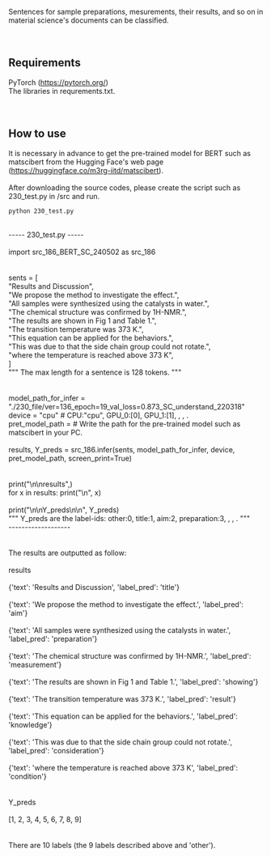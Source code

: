 Sentences for sample preparations, mesurements, their results, and so on in material science's documents can be classified.<br>
<br>
<br>
## Requirements
PyTorch (https://pytorch.org/)<br>
The libraries in requrements.txt.<br>
<br>
<br>
## How to use
It is necessary in advance to get the pre-trained model for BERT such as matscibert from the Hugging Face's web page (https://huggingface.co/m3rg-iitd/matscibert).<br>
<br>
After downloading the source codes, please create the script such as 230_test.py in /src and run.<br>
```
python 230_test.py
```
<br>
----- 230_test.py -----<br>
<br>
import src_186_BERT_SC_240502 as src_186<br>
<br>
<br>
sents = [<br>
            "Results and Discussion",<br>
            "We propose the method to investigate the effect.",<br>
            "All samples were synthesized using the catalysts in water.",<br>
            "The chemical structure was confirmed by 1H-NMR.",<br>
            "The results are shown in Fig 1 and Table 1.",<br>
            "The transition temperature was 373 K.",<br>
            "This equation can be applied for the behaviors.",<br>
            "This was due to that the side chain group could not rotate.",<br>
            "where the temperature is reached above 373 K",<br>
        ]<br>
""" The max length for a sentence is 128 tokens. """<br>
<br>
<br>
model_path_for_infer = "./230_file/ver=136_epoch=19_val_loss=0.873_SC_understand_220318"<br>
device = "cpu"    # CPU:"cpu", GPU_0:[0], GPU_1:[1], , , .<br>
pret_model_path = # Write the path for the pre-trained model such as matscibert in your PC.<br>
<br>
results, Y_preds = src_186.infer(sents, model_path_for_infer, device, pret_model_path, screen_print=True)<br>
<br>
<br>
print("\n\nresults",)<br>
for x in results: print("\n", x)<br>
<br>
print("\n\nY_preds\n\n", Y_preds)<br>
""" Y_preds are the label-ids: other:0, title:1, aim:2, preparation:3, , , . """<br>
-------------------<br>
<br>
<br>
The results are outputted as follow:<br>
<br>
results<br>
<br>
 {'text': 'Results and Discussion', 'label_pred': 'title'}<br>
<br>
 {'text': 'We propose the method to investigate the effect.', 'label_pred': 'aim'}<br>
<br>
 {'text': 'All samples were synthesized using the catalysts in water.', 'label_pred': 'preparation'}<br>
<br>
 {'text': 'The chemical structure was confirmed by 1H-NMR.', 'label_pred': 'measurement'}<br>
<br>
 {'text': 'The results are shown in Fig 1 and Table 1.', 'label_pred': 'showing'}<br>
<br>
 {'text': 'The transition temperature was 373 K.', 'label_pred': 'result'}<br>
<br>
 {'text': 'This equation can be applied for the behaviors.', 'label_pred': 'knowledge'}<br>
<br>
 {'text': 'This was due to that the side chain group could not rotate.', 'label_pred': 'consideration'}<br>
<br>
 {'text': 'where the temperature is reached above 373 K', 'label_pred': 'condition'}<br>
<br>
<br>
Y_preds<br>
<br>
 [1, 2, 3, 4, 5, 6, 7, 8, 9]<br>
<br>
<br>
There are 10 labels (the 9 labels described above and 'other').
